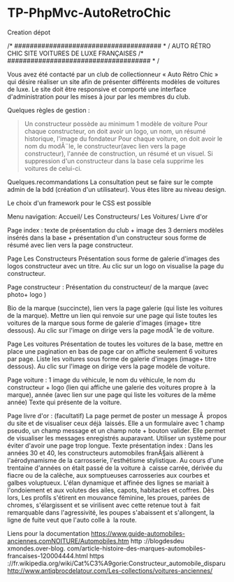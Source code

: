 # TP-PhpMvc-AutoRetroChic
Creation dépot

/* ###################################### * /
              AUTO RÉTRO CHIC 
      SITE VOITURES DE LUXE FRANÇAISES 
/* ##################################### * /

Vous avez été contacté par un club de collectionneur « Auto Rétro Chic » qui désire réaliser un site afin de présenter différents modèles de voitures de luxe. 
Le site doit être responsive et comporté une interface d'administration pour les mises à jour par les membres du club. 

Quelques règles de gestion :
>	Un constructeur possède au minimum 1 modèle de voiture
>	Pour chaque constructeur, on doit avoir un logo, un nom, un résumé historique, l'image du fondateur
>	Pour chaque voiture, on doit avoir le nom du modÃ¨le, le constructeur(avec lien vers la page constructeur), l'année de construction, un résumé et un visuel.
> Si  suppression d'un constructeur dans la base cela supprime les voitures de celui-ci.

Quelques.recommandations 
La consultation peut se faire sur le compte admin de la bdd (création d'un utilisateur).
Vous êtes libre au niveau design. 

Le choix d'un framework pour le CSS est possible 

Menu navigation: Accueil/ Les Constructeurs/ Les Voitures/ Livre d'or 

Page index : texte de présentation du club + image des 3 derniers modèles insérés dans la base + présentation d'un constructeur sous forme de résumé avec lien vers la page constructeur.

Page Les Constructeurs
Présentation sous forme de galerie d'images des logos constructeur avec un titre. Au clic sur un logo on visualise la page du constructeur. 

Page constructeur : 
Présentation du constructeur/ de la marque (avec photo+ logo ) 

Bio de la marque (succincte), lien vers la page galerie (qui liste les voitures de la marque). Mettre un lien qui renvoie sur une page qui liste toutes les voitures de la marque sous forme de galerie d'images (image+ titre dessous). Au clic sur l'image on dirige vers la page modÃ¨le de voiture. 

Page Les voitures 
Présentation de toutes les voitures de la base, mettre en place une pagination en bas de page car on affiche seulement 6 voitures par page. 
Liste les voitures sous forme de galerie d'images (image+ titre dessous). Au clic sur l'image on dirige vers la page modèle de voiture. 

Page voiture : 
1 image du véhicule, le nom du véhicule, le nom du constructeur + logo (lien qui affiche une galerie des voitures propre à  la marque), année (avec lien sur une page qui liste les voitures de la même année) 
Texte qui présente de la voiture. 

Page livre d'or : (facultatif) 
La page permet de poster un message Ã  propos du site et de visualiser ceux déjà  laissés. Elle a un formulaire avec 1 champ pseudo, un champ message et un champ note + bouton valider. 
Elle permet de visualiser les messages enregistrés auparavant. Utiliser un système pour éviter d'avoir une page trop longue. 
Texte présentation index : 
Dans les années 30 et 40, les constructeurs automobiles franÃ§ais allièrent à l'aérodynamisme de la carrosserie, l'esthétisme stylistique. 
Au cours d'une trentaine d'années on était passé de la voiture à  caisse carrée, dérivée du fiacre ou de la calèche, aux somptueuses carrosseries aux courbes et galbes voluptueux. L'élan dynamique et affinée des lignes se mariait à  l'ondoiement et aux volutes des ailes, capots, habitacles et coffres. 
Dès lors, Les profils s'étirent en mouvance féminine, les proues, parées de chromes, s'élargissent et se virilisent avec cette retenue tout à  fait remarquable dans
l'agressivité, les poupes s'abaissent et s'allongent, la ligne de fuite veut que l'auto colle à  la route. 

Liens pour la documentation 
https://www.guide-automobiles-anciennes.comNOITURE/Automobiles.htm 
http ://blogdesdeu xmondes.over-blog. com/article-histoire-des-marques-automobiles-francaises-120004444.html 
https ://fr.wikipedia.org/wiki/Cat%C3%A9gorie:Constructeur_automobile_disparu 
http://www.antiqbrocdelatour.com/Les-collections/voitures-anciennes/ 
